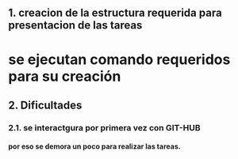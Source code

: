 ## 1. creacion de la estructura requerida para presentacion de las tareas
# se ejecutan comando requeridos para su creación
## 2. Dificultades 
### 2.1. se interactgura por primera vez con GIT-HUB 
#### por eso se demora un poco para realizar las tareas.

